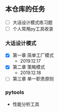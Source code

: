 ## 本仓库的任务
* [ ] 大话设计模式练习题  
* [ ] 个人常用py工具收录

### 大话设计模式
* [x] 第一章 简单工厂模式  
  * 2019.12.17  
* [x] 第二章 策略模式
  * 2019.12.18
* [ ] 第三章 单一职责原则

### pytools
* 性能分析工具

